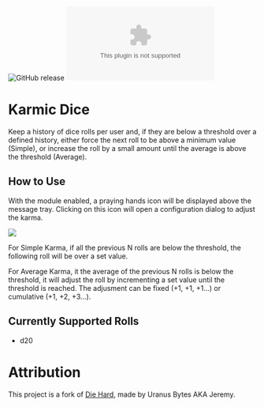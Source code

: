 ![GitHub release](https://img.shields.io/github/release-date/mclemente/fvtt-karma)
![GitHub Releases](https://img.shields.io/github/downloads/mclemente/fvtt-karma/latest/module.zip)

# Karmic Dice

Keep a history of dice rolls per user and, if they are below a threshold over a defined history, either force the next roll to be above a minimum value (Simple), or increase the roll by a small amount until the average is above the threshold (Average).

## How to Use

With the module enabled, a praying hands icon will be displayed above the message tray. Clicking on this icon will open a configuration dialog to adjust the karma.

![](docs/die-hard-karma-0.jpg)

For Simple Karma, if all the previous N rolls are below the threshold, the following roll will be over a set value.

For Average Karma, it the average of the previous N rolls is below the threshold, it will adjust the roll by incrementing a set value until the threshold is reached. The adjusment can be fixed (+1, +1, +1...) or cumulative (+1, +2, +3...).

## Currently Supported Rolls

-   d20

# Attribution

This project is a fork of [Die Hard](https://github.com/UranusBytes/foundry-die-hard), made by Uranus Bytes AKA Jeremy.
